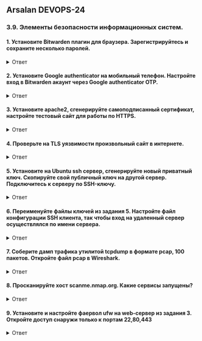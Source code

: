## Arsalan DEVOPS-24

### 3.9. Элементы безопасности информационных систем.

#### 1. Установите Bitwarden плагин для браузера. Зарегистрируйтесь и сохраните несколько паролей.

<details>
<summary>Ответ</summary>

![](dir39/3.9.1.png)
</details>

#### 2. Установите Google authenticator на мобильный телефон. Настройте вход в Bitwarden акаунт через Google authenticator OTP.

<details>
<summary>Ответ</summary>

![](dir39/3.9.2.png)
</details>

#### 3. Установите apache2, сгенерируйте самоподписанный сертификат, настройте тестовый сайт для работы по HTTPS.
<details>
<summary>Ответ</summary>

`В место apache2 использовал nginx.`

![](dir39/3.9.3_1.png)
![](dir39/3.9.3_2.png)
![](dir39/3.9.3_3.png)

</details>

#### 4. Проверьте на TLS уязвимости произвольный сайт в интернете.

<details>
<summary>Ответ</summary>


</details>

#### 5. Установите на Ubuntu ssh сервер, сгенерируйте новый приватный ключ. Скопируйте свой публичный ключ на другой сервер. Подключитесь к серверу по SSH-ключу.

<details>
<summary>Ответ</summary>

</details>

#### 6. Переименуйте файлы ключей из задания 5. Настройте файл конфигурации SSH клиента, так чтобы вход на удаленный сервер осуществлялся по имени сервера.

<details>
<summary>Ответ</summary>

</details>

#### 7. Соберите дамп трафика утилитой tcpdump в формате pcap, 100 пакетов. Откройте файл pcap в Wireshark.

<details>
<summary>Ответ</summary>

</details>

#### 8. Просканируйте хост scanme.nmap.org. Какие сервисы запущены?

<details>
<summary>Ответ</summary>


</details>

#### 9. Установите и настройте фаервол ufw на web-сервер из задания 3. Откройте доступ снаружи только к портам 22,80,443

<details>
<summary>Ответ</summary>

</details>